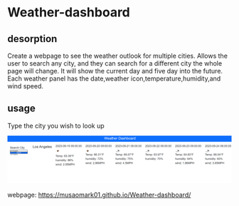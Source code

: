 # Weather-dashboard

## desorption  
Create a webpage to see the weather outlook for multiple cities. Allows the user to search any city, and they can search for a different city the whole page will change.
It will show the current day and five day into the future. Each weather panel has the date,weather icon,temperature,humidity,and wind speed.

## usage
Type the city you wish to look up 

<img src="assets/images/Screenshot 2023-09-19 041228.png">



webpage: https://musaomark01.github.io/Weather-dashboard/
